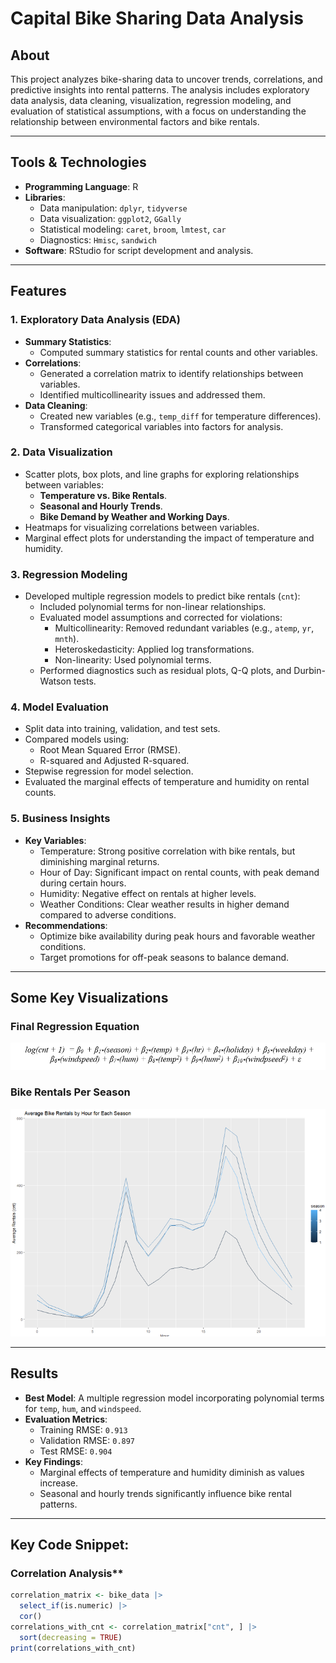 # Capital Bike Sharing Data Analysis

## About
This project analyzes bike-sharing data to uncover trends, correlations, and predictive insights into rental patterns. The analysis includes exploratory data analysis, data cleaning, visualization, regression modeling, and evaluation of statistical assumptions, with a focus on understanding the relationship between environmental factors and bike rentals.

---

## Tools & Technologies
- **Programming Language**: R
- **Libraries**:
  - Data manipulation: `dplyr`, `tidyverse`
  - Data visualization: `ggplot2`, `GGally`
  - Statistical modeling: `caret`, `broom`, `lmtest`, `car`
  - Diagnostics: `Hmisc`, `sandwich`
- **Software**: RStudio for script development and analysis.

---

## Features
### **1. Exploratory Data Analysis (EDA)**
- **Summary Statistics**:
  - Computed summary statistics for rental counts and other variables.
- **Correlations**:
  - Generated a correlation matrix to identify relationships between variables.
  - Identified multicollinearity issues and addressed them.
- **Data Cleaning**:
  - Created new variables (e.g., `temp_diff` for temperature differences).
  - Transformed categorical variables into factors for analysis.

### **2. Data Visualization**
- Scatter plots, box plots, and line graphs for exploring relationships between variables:
  - **Temperature vs. Bike Rentals**.
  - **Seasonal and Hourly Trends**.
  - **Bike Demand by Weather and Working Days**.
- Heatmaps for visualizing correlations between variables.
- Marginal effect plots for understanding the impact of temperature and humidity.

### **3. Regression Modeling**
- Developed multiple regression models to predict bike rentals (`cnt`):
  - Included polynomial terms for non-linear relationships.
  - Evaluated model assumptions and corrected for violations:
    - Multicollinearity: Removed redundant variables (e.g., `atemp`, `yr`, `mnth`).
    - Heteroskedasticity: Applied log transformations.
    - Non-linearity: Used polynomial terms.
  - Performed diagnostics such as residual plots, Q-Q plots, and Durbin-Watson tests.

### **4. Model Evaluation**
- Split data into training, validation, and test sets.
- Compared models using:
  - Root Mean Squared Error (RMSE).
  - R-squared and Adjusted R-squared.
- Stepwise regression for model selection.
- Evaluated the marginal effects of temperature and humidity on rental counts.

### **5. Business Insights**
- **Key Variables**:
  - Temperature: Strong positive correlation with bike rentals, but diminishing marginal returns.
  - Hour of Day: Significant impact on rental counts, with peak demand during certain hours.
  - Humidity: Negative effect on rentals at higher levels.
  - Weather Conditions: Clear weather results in higher demand compared to adverse conditions.
- **Recommendations**:
  - Optimize bike availability during peak hours and favorable weather conditions.
  - Target promotions for off-peak seasons to balance demand.

---

## Some Key Visualizations

### Final Regression Equation
![Attrition by Business Travel](images/RegressionEquation.png)

### Bike Rentals Per Season
![Average Bike Rentals by Hour for Each Season](images/AverageBikeRentalsBySeason.png)

---

## Results
- **Best Model**: A multiple regression model incorporating polynomial terms for `temp`, `hum`, and `windspeed`.
- **Evaluation Metrics**:
  - Training RMSE: `0.913`
  - Validation RMSE: `0.897`
  - Test RMSE: `0.904`
- **Key Findings**:
  - Marginal effects of temperature and humidity diminish as values increase.
  - Seasonal and hourly trends significantly influence bike rental patterns.

---

## Key Code Snippet:

### Correlation Analysis**
```R
correlation_matrix <- bike_data |>
  select_if(is.numeric) |>
  cor()
correlations_with_cnt <- correlation_matrix["cnt", ] |>
  sort(decreasing = TRUE)
print(correlations_with_cnt)

